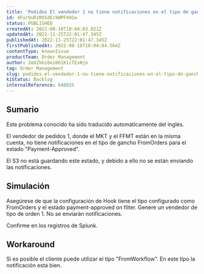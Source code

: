 ```yaml
---
title: 'Pedidos El vendedor 1 no tiene notificaciones en el tipo de gancho FromOrders para el pago del estado aprobado'
id: 4FurUuRzROSdEckWPFXH1w
status: PUBLISHED
createdAt: 2022-08-18T18:04:03.821Z
updatedAt: 2022-11-25T22:01:47.345Z
publishedAt: 2022-11-25T22:01:47.345Z
firstPublishedAt: 2022-08-18T18:04:04.564Z
contentType: knownIssue
productTeam: Order Management
author: 2mXZkbi0oi061KicTExNjo
tag: Order Management
slug: pedidos-el-vendedor-1-no-tiene-notificaciones-en-el-tipo-de-gancho-fromorders-para-el-pago-del-estado-aprobado
kiStatus: Backlog
internalReference: 640925
---
```


## Sumario

<div class="alert alert-info">
  <p>Este problema conocido ha sido traducido automáticamente del inglés.</p>
</div>


El vendedor de pedidos 1, donde el MKT y el FFMT están en la misma cuenta, no tiene notificaciones en el tipo de gancho FromOrders para el estado "Payment-Approved".

El S3 no está guardando este estado, y debido a ello no se están enviando las notificaciones.



## Simulación



Asegúrese de que la configuración de Hook tiene el tipo configurado como FromOrders y el estado payment-approved on filter.
Genere un vendedor de tipo de orden 1.
No se enviarán notificaciones.

Confirme en los registros de Splunk.



## Workaround


Si es posible el cliente puede utilizar el tipo "FromWorkflow". En este tipo la notificación está bien.

